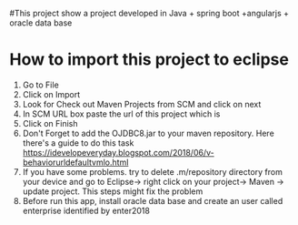 #This project show a project developed in Java + spring boot +angularjs + oracle data base

# How to import this project to eclipse
1. Go to File
2. Click on Import
3. Look for Check out Maven Projects from SCM and click on next
4. In SCM URL box paste the url of this project which is 
5. Click on Finish
6. Don't Forget to add the OJDBC8.jar to your maven repository. Here there's a guide to do this task 
https://idevelopeveryday.blogspot.com/2018/06/v-behaviorurldefaultvmlo.html
7. If you have some problems. try to delete .m/repository directory from your device and go to Eclipse-> right click on your project-> Maven -> update project. 
This steps might fix the problem 
8. Before run this app, install oracle data base and create an user called enterprise identified by enter2018
